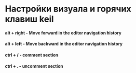 # Настройки визуала и горячих клавиш keil
#### alt + right - Move forward in the editor navigation history
#### alt + left - Move backward in the editor navigation history
#### ctrl + / - comment section
#### ctrl + . - uncomment section

